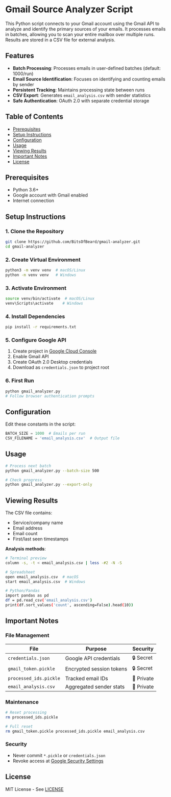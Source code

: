 # Gmail Source Analyzer Script

This Python script connects to your Gmail account using the Gmail API to analyze and identify the primary sources of your emails. It processes emails in batches, allowing you to scan your entire mailbox over multiple runs. Results are stored in a CSV file for external analysis.

## Features

- **Batch Processing**: Processes emails in user-defined batches (default: 1000/run)
- **Email Source Identification**: Focuses on identifying and counting emails by sender
- **Persistent Tracking**: Maintains processing state between runs
- **CSV Export**: Generates ```email_analysis.csv``` with sender statistics
- **Safe Authentication**: OAuth 2.0 with separate credential storage

## Table of Contents
- [Prerequisites](#prerequisites)
- [Setup Instructions](#setup-instructions)
- [Configuration](#configuration)
- [Usage](#usage)
- [Viewing Results](#viewing-results)
- [Important Notes](#important-notes)
- [License](#license)

## Prerequisites

- Python 3.6+
- Google account with Gmail enabled
- Internet connection

## Setup Instructions

### 1. Clone the Repository
```bash
git clone https://github.com/BitsOfBeard/gmail-analyzer.git
cd gmail-analyzer
```

### 2. Create Virtual Environment
```bash
python3 -m venv venv  # macOS/Linux
python -m venv venv   # Windows
```

### 3. Activate Environment
```bash
source venv/bin/activate  # macOS/Linux
venv\Scripts\activate    # Windows
```

### 4. Install Dependencies
```bash
pip install -r requirements.txt
```

### 5. Configure Google API
1. Create project in [Google Cloud Console](https://console.cloud.google.com/)
2. Enable Gmail API
3. Create OAuth 2.0 Desktop credentials
4. Download as ```credentials.json``` to project root

### 6. First Run
```bash
python gmail_analyzer.py
# Follow browser authentication prompts
```

## Configuration

Edit these constants in the script:
```python
BATCH_SIZE = 1000  # Emails per run
CSV_FILENAME = 'email_analysis.csv'  # Output file
```

## Usage

```bash
# Process next batch
python gmail_analyzer.py --batch-size 500

# Check progress
python gmail_analyzer.py --export-only
```

## Viewing Results

The CSV file contains:
- Service/company name
- Email address
- Email count
- First/last seen timestamps

**Analysis methods**:
```bash
# Terminal preview
column -s, -t < email_analysis.csv | less -#2 -N -S

# Spreadsheet
open email_analysis.csv  # macOS
start email_analysis.csv  # Windows

# Python/Pandas
import pandas as pd
df = pd.read_csv('email_analysis.csv')
print(df.sort_values('count', ascending=False).head(10))
```

## Important Notes

### File Management
| File                   | Purpose                                | Security  |
|------------------------|----------------------------------------|-----------|
| ```credentials.json```    | Google API credentials                 | 🔒 Secret |
| ```gmail_token.pickle```  | Encrypted session tokens               | 🔒 Secret |
| ```processed_ids.pickle```| Tracked email IDs                      | 🔐 Private|
| ```email_analysis.csv```   | Aggregated sender stats                | 🔐 Private|

### Maintenance
```bash
# Reset processing
rm processed_ids.pickle

# Full reset
rm gmail_token.pickle processed_ids.pickle email_analysis.csv
```

### Security
- Never commit ```*.pickle``` or ```credentials.json```
- Revoke access at [Google Security Settings](https://myaccount.google.com/permissions)

## License
MIT License - See [LICENSE](LICENSE)


